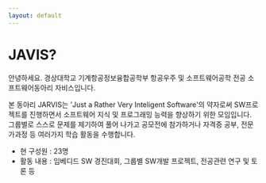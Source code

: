 ```yaml
---
layout: default
---
```


# JAVIS?

  안녕하세요. 경상대학교 기계항공정보융합공학부 항공우주 및 소프트웨어공학 전공 소프트웨어동아리 자비스입니다.

  본 동아리 JARVIS는 'Just a Rather Very Inteligent Software'의 약자로써 SW프로젝트를 진행하면서 소프트웨어 지식 및 프로그래밍 능력을 향상하기 위한 모임입니다. 그룹별로 스스로 문제를 제기하여 풀어 나가고 공모전에 참가하거나 자격증 공부, 전문가과정 등 여러가지 학습 활동을 수행합니다.

- 현 구성원 : 23명 
- 활동 내용 : 임베디드 SW 경진대회, 그룹별 SW개발 프로젝트, 전공관련 연구 및 토론 등

